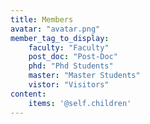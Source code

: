 ```yaml
---
title: Members
avatar: "avatar.png"
member_tag_to_display:
    faculty: "Faculty"
    post_doc: "Post-Doc"
    phd: "Phd Students"
    master: "Master Students"
    vistor: "Visitors"
content:
    items: '@self.children'
---
```

